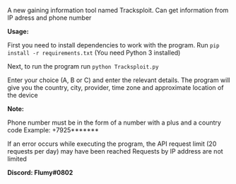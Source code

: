 A new gaining information tool named Tracksploit. Can get information from IP adress and phone number

**Usage:**

First you need to install dependencies to work with the program. Run `pip install -r requirements.txt` (You need Python 3 installed)

Next, to run the program run `python Tracksploit.py`

Enter your choice (A, B or C) and enter the relevant details. The program will give you the country, city, provider, time zone and approximate location of the device

**Note:**

Phone number must be in the form of a number with a plus and a country code
Example: +7925*******

If an error occurs while executing the program, the API request limit (20 requests per day) may have been reached
Requests by IP address are not limited

**Discord: Flumy#0802**
